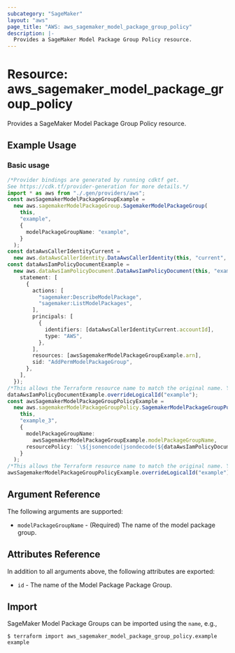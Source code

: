 ```yaml
---
subcategory: "SageMaker"
layout: "aws"
page_title: "AWS: aws_sagemaker_model_package_group_policy"
description: |-
  Provides a SageMaker Model Package Group Policy resource.
---
```


# Resource: aws\_sagemaker\_model\_package\_group\_policy

Provides a SageMaker Model Package Group Policy resource.

## Example Usage

### Basic usage

```typescript
/*Provider bindings are generated by running cdktf get.
See https://cdk.tf/provider-generation for more details.*/
import * as aws from "./.gen/providers/aws";
const awsSagemakerModelPackageGroupExample =
  new aws.sagemakerModelPackageGroup.SagemakerModelPackageGroup(
    this,
    "example",
    {
      modelPackageGroupName: "example",
    }
  );
const dataAwsCallerIdentityCurrent =
  new aws.dataAwsCallerIdentity.DataAwsCallerIdentity(this, "current", {});
const dataAwsIamPolicyDocumentExample =
  new aws.dataAwsIamPolicyDocument.DataAwsIamPolicyDocument(this, "example_2", {
    statement: [
      {
        actions: [
          "sagemaker:DescribeModelPackage",
          "sagemaker:ListModelPackages",
        ],
        principals: [
          {
            identifiers: [dataAwsCallerIdentityCurrent.accountId],
            type: "AWS",
          },
        ],
        resources: [awsSagemakerModelPackageGroupExample.arn],
        sid: "AddPermModelPackageGroup",
      },
    ],
  });
/*This allows the Terraform resource name to match the original name. You can remove the call if you don't need them to match.*/
dataAwsIamPolicyDocumentExample.overrideLogicalId("example");
const awsSagemakerModelPackageGroupPolicyExample =
  new aws.sagemakerModelPackageGroupPolicy.SagemakerModelPackageGroupPolicy(
    this,
    "example_3",
    {
      modelPackageGroupName:
        awsSagemakerModelPackageGroupExample.modelPackageGroupName,
      resourcePolicy: `\${jsonencode(jsondecode(${dataAwsIamPolicyDocumentExample.json}))}`,
    }
  );
/*This allows the Terraform resource name to match the original name. You can remove the call if you don't need them to match.*/
awsSagemakerModelPackageGroupPolicyExample.overrideLogicalId("example");

```

## Argument Reference

The following arguments are supported:

* `modelPackageGroupName` - (Required) The name of the model package group.

## Attributes Reference

In addition to all arguments above, the following attributes are exported:

* `id` - The name of the Model Package Package Group.

## Import

SageMaker Model Package Groups can be imported using the `name`, e.g.,

```console
$ terraform import aws_sagemaker_model_package_group_policy.example example
```
